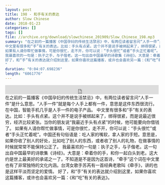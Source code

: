 ```yaml
---
layout: post
title: 198 - 和手有关的表达
author: Slow Chinese
date: 2018-01-23
categories: []
tags: []
file: //archive.org/download/slowchinese_201909/Slow_Chinese_198.mp3
summary: "在之前的一篇播客《中国孕妇的传统生活禁忌》中，有两位读者留言问“人手一件”是什么意思。“人手一件”就是每个人手上都有一件，意思是这件东西很流行。在中国，智能手机几乎是人手一件的电子产品。
中文里有很多和“手”有关的表达。比如：手头有点紧。这个并不是说手被绑起来了，绑得很紧，而是说最近很穷，经济比较紧张。当你的朋友说“我最近手头有点紧”的时候，他可能要向你借钱了。
如果有人请你帮忙做事情，可是你很忙，走不开，你可以说：“手头很忙”或者“手头正忙着呢”。中国还有句俗语是：吃人家的嘴软，拿人家的手短。意思是，如果你收了别人的好处，比如吃了别人的东西，或者收了别人的礼物，在做事情的时候就常常不能保持公正了。
我最喜欢的一句是：执子之手，与子偕老。这一句出自中国最早的诗歌集《诗经》。大意是：牵着你的手，和你一起白头到老。这大约是世上最美好的承诺之一了。不知道是不是因为这首诗，“牵手”这个词在中文里也有了非常独特的文化内涵。台湾女歌手苏芮有一首经典老歌叫《牵手》，讲的也是这样平淡而坚定的爱情。
好了，和“手”有关的表达就介绍到这里，如果你喜欢这篇播客，或许也会喜欢另一篇：《和“吃”有关的表达》。
"
duration: "0:04:07.698236"
length: "6061776"
---
```


<iframe src="https://archive.org/embed/slowchinese_201909/Slow_Chinese_198.mp3" width="500" height="30" frameborder="0" webkitallowfullscreen="true" mozallowfullscreen="true" allowfullscreen></iframe>
在之前的一篇播客《中国孕妇的传统生活禁忌》中，有两位读者留言问“人手一件”是什么意思。“人手一件”就是每个人手上都有一件，意思是这件东西很流行。在中国，智能手机几乎是人手一件的电子产品。
中文里有很多和“手”有关的表达。比如：手头有点紧。这个并不是说手被绑起来了，绑得很紧，而是说最近很穷，经济比较紧张。当你的朋友说“我最近手头有点紧”的时候，他可能要向你借钱了。
如果有人请你帮忙做事情，可是你很忙，走不开，你可以说：“手头很忙”或者“手头正忙着呢”。中国还有句俗语是：吃人家的嘴软，拿人家的手短。意思是，如果你收了别人的好处，比如吃了别人的东西，或者收了别人的礼物，在做事情的时候就常常不能保持公正了。
我最喜欢的一句是：执子之手，与子偕老。这一句出自中国最早的诗歌集《诗经》。大意是：牵着你的手，和你一起白头到老。这大约是世上最美好的承诺之一了。不知道是不是因为这首诗，“牵手”这个词在中文里也有了非常独特的文化内涵。台湾女歌手苏芮有一首经典老歌叫《牵手》，讲的也是这样平淡而坚定的爱情。
好了，和“手”有关的表达就介绍到这里，如果你喜欢这篇播客，或许也会喜欢另一篇：《和“吃”有关的表达》。
